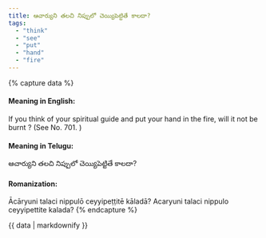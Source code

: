 ```yaml
---
title: ఆచార్యుని తలచి నిప్పులో చెయ్యిపెట్టితే కాలదా?
tags:
  - "think"
  - "see"
  - "put"
  - "hand"
  - "fire"
---
```


{% capture data %}
#### Meaning in English:
If you think of your spiritual guide and put your hand in the fire, will it not be burnt ?
(See No. 701. )

#### Meaning in Telugu:
ఆచార్యుని తలచి నిప్పులో చెయ్యిపెట్టితే కాలదా?

#### Romanization:
Ācāryuni talaci nippulō ceyyipeṭṭitē kāladā?
Acaryuni talaci nippulo ceyyipettite kalada?
{% endcapture %}

{{ data | markdownify }}

